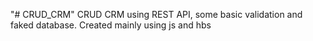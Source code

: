 "# CRUD_CRM" 
CRUD CRM using REST API, some basic validation and faked database. Created mainly using js and hbs
